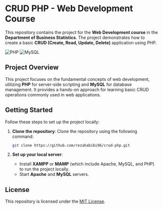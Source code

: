 # CRUD PHP - Web Development Course

This repository contains the project for the **Web Development course** in the **Department of Business Statistics**. The project demonstrates how to create a basic **CRUD (Create, Read, Update, Delete)** application using PHP.

![PHP](https://img.shields.io/badge/PHP-v8.0-777BB4.svg?style=flat-square&logo=php)
![MySQL](https://img.shields.io/badge/MySQL-v8.0-4479A1.svg?style=flat-square&logo=mysql)

## Project Overview

This project focuses on the fundamental concepts of web development, utilizing **PHP** for server-side scripting and **MySQL** for database management. It provides a hands-on approach for learning basic CRUD operations commonly used in web applications.

## Getting Started

Follow these steps to set up the project locally:

1. **Clone the repository**:
   Clone the repository using the following command:

    ```bash
    git clone https://github.com/rezahabibi96/crud-php.git
    ```

2. **Set up your local server**:
   - Install **XAMPP** or **MAMP** (which include Apache, MySQL, and PHP) to run the project locally.
   - Start **Apache** and **MySQL** servers.

## License

This repository is licensed under the [MIT License](LICENSE).
